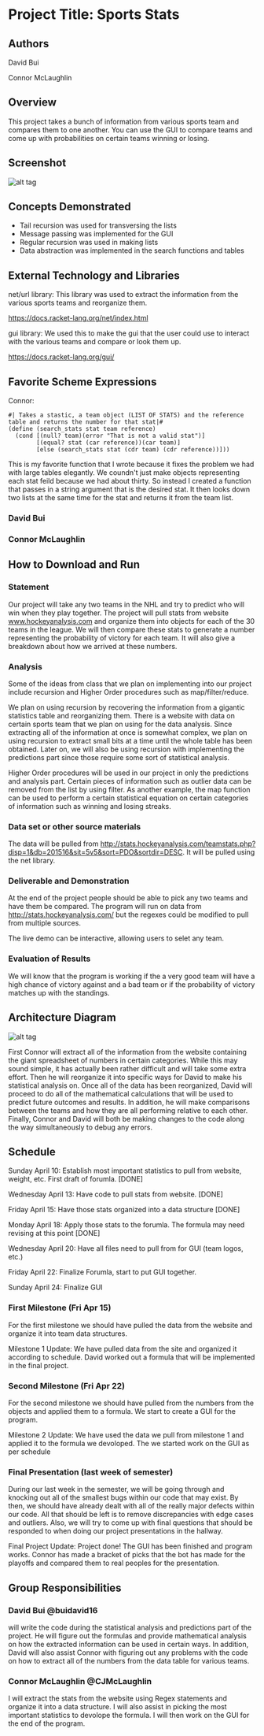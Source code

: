 # Project Title: Sports Stats

## Authors

David Bui

Connor McLaughlin

## Overview

This project takes a bunch of information from various sports team and compares them to one another. You can use the GUI to compare teams and come up with probabilities on certain teams winning or losing.

## Screenshot

![alt tag](https://github.com/oplS16projects/Sports-Stats-David-and-Connor/blob/master/screenshot.png)

## Concepts Demonstrated

* Tail recursion was used for transversing the lists
* Message passing was implemented for the GUI
* Regular recursion was used in making lists
* Data abstraction was implemented in the search functions and tables

## External Technology and Libraries

net/url library: This library was used to extract the information from the various sports teams and reorganize them.

https://docs.racket-lang.org/net/index.html

gui library: We used this to make the gui that the user could use to interact with the various teams and compare or look them up.

https://docs.racket-lang.org/gui/

## Favorite Scheme Expressions

Connor:
```racket
#| Takes a stastic, a team object (LIST OF STATS) and the reference table and returns the number for that stat|#
(define (search_stats stat team reference)
  (cond [(null? team)(error "That is not a valid stat")]
        [(equal? stat (car reference))(car team)]
        [else (search_stats stat (cdr team) (cdr reference))]))
```
This is my favorite function that I wrote because it fixes the problem we had with large tables elegantly. We 
coundn't just make objects representing each stat feild because we had about thirty. So instead I created a 
function that passes in a string argument that is the desired stat. It then looks down two lists at the same
time for the stat and returns it from the team list.

### David Bui

### Connor McLaughlin

## How to Download and Run

### Statement 
Our project will take any two teams in the NHL and try to predict who will win when they play together. The project will pull stats from website www.hockeyanalysis.com and organize them into objects for each of the 30 teams in the league. We will then compare these stats to generate a number representing the probability of victory for each team. It will also give a breakdown about how we arrived at these numbers.

### Analysis
Some of the ideas from class that we plan on implementing into our project include recursion and Higher Order procedures such as map/filter/reduce.

We plan on using recursion by recovering the information from a gigantic statistics table and reorganizing them. There is a website with data on certain sports team that we plan on using for the data analysis. Since extracting all of the information at once is somewhat complex, we plan on using recursion to extract small bits at a time until the whole table has been obtained. Later on, we will also be using recursion with implementing the predictions part since those require some sort of statistical analysis.

Higher Order procedures will be used in our project in only the predictions and analysis part. Certain pieces of information such as outlier data can be removed from the list by using filter. As another example, the map function can be used to perform a certain statistical equation on certain categories of information such as winning and losing streaks.

### Data set or other source materials 
The data will be pulled from http://stats.hockeyanalysis.com/teamstats.php?disp=1&db=201516&sit=5v5&sort=PDO&sortdir=DESC. It will be pulled using the net library.


### Deliverable and Demonstration

At the end of the project people should be able to pick any two teams and have them be compared. The program will run on data from http://stats.hockeyanalysis.com/ but the regexes could be modified to pull from multiple sources.

The live demo can be interactive, allowing users to selet any team.


### Evaluation of Results
We will know that the program is working if the a very good team will have a high chance of victory against and a bad team or if the probability of victory matches up with the standings.

## Architecture Diagram

![alt tag](https://github.com/oplS16projects/Sports-Stats-David-and-Connor/blob/master/architecture_diagram.png)

First Connor will extract all of the information from the website containing the giant spreadsheet of numbers in certain categories. While this may sound simple, it has actually been rather difficult and will take some extra effort. Then he will reorganize it into specific ways for David to make his statistical analysis on. Once all of the data has been reorganized, David will proceed to do all of the mathematical calculations that will be used to predict future outcomes and results. In addition, he will make comparisons between the teams and how they are all performing relative to each other. Finally, Connor and David will both be making changes to the code along the way simultaneously to debug any errors.

## Schedule


Sunday April 10: Establish most important statistics to pull from website, weight, etc. First draft of forumla. [DONE]

Wednesday April 13: Have code to pull stats from website. [DONE]

Friday April 15: Have those stats organized into a data structure [DONE]

Monday April 18: Apply those stats to the forumla. The formula may need revising at this point [DONE]

Wednesday April 20: Have all files need to pull from for GUI (team logos, etc.)

Friday April 22: Finalize Forumla, start to put GUI together.

Sunday April 24: Finalize GUI

### First Milestone (Fri Apr 15)
For the first milestone we should have pulled the data from the website and organize it into team data structures.

Milestone 1 Update: We have pulled data from the site and organized it according to schedule. David worked out a formula that will be implemented in the final project.

### Second Milestone (Fri Apr 22)
For the second milestone we should have pulled from the numbers from the objects and applied them to a formula. We start to create a GUI for the program. 

Milestone 2 Update: We have used the data we pull from milestone 1 and applied it to the formula we devoloped. The we started work on the GUI as per schedule

### Final Presentation (last week of semester)
During our last week in the semester, we will be going through and knocking out all of the smallest bugs within our code that may exist. By then, we should have already dealt with all of the really major defects within our code. All that should be left is to remove discrepancies with edge cases and outliers. Also, we will try to come up with final questions that should be responded to when doing our project presentations in the hallway.

Final Project Update: Project done! The GUI has been finished and program works. Connor has made a bracket of picks that the bot has made for the playoffs and compared them to real peoples for the presentation.

## Group Responsibilities

### David Bui @buidavid16
will write the code during the statistical analysis and predictions part of the project. He will figure out the formulas and provide mathematical analysis on how the extracted information can be used in certain ways. In addition, David will also assist Connor with figuring out any problems with the code on how to extract all of the numbers from the data table for various teams.

### Connor McLaughlin @CJMcLaughlin
I will extract the stats from the website using Regex statements and organize it into a data structure. I will also assist in picking the most important statistics to devolope the formula. I will then work on the GUI for the end of the program.
